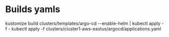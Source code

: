 # Builds yamls
kustomize build clusters/templates/argo-cd --enable-helm | kubectl apply -f -
kubectl apply -f clusters/cluster1-aws-eastus/argocd/applications.yaml